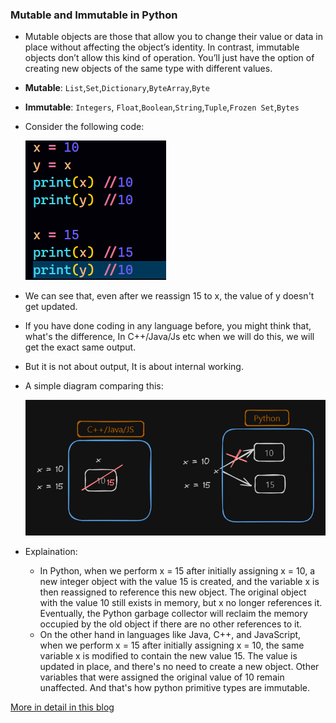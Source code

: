 ### Mutable and Immutable in Python
- Mutable objects are those that allow you to change their value or data in place without affecting the object’s identity. In contrast, immutable objects don’t allow this kind of operation. You’ll just have the option of creating new objects of the same type with different values.
- **Mutable**: `List`,`Set`,`Dictionary`,`ByteArray`,`Byte`
- **Immutable**: `Integers`, `Float`,`Boolean`,`String`,`Tuple`,`Frozen Set`,`Bytes`

- Consider the following code:
  
  ![alt text](image-9.png)

- We can see that, even after we reassign 15 to x, the value of y doesn't get updated.
- If you have done coding in any language before, you might think that, what's the difference, In C++/Java/Js etc when we will do this, we will get the exact same output.
- But it is not about output, It is about internal working.
- A simple diagram comparing this:
    
    ![alt text](image-10.png)
    
- Explaination:
  - In Python, when we perform x = 15 after initially assigning x = 10, a new integer object with the value 15 is created, and the variable x is then reassigned to reference this new object. The original object with the value 10 still exists in memory, but x no longer references it. Eventually, the Python garbage collector will reclaim the memory occupied by the old object if there are no other references to it.
  - On the other hand in languages like Java, C++, and JavaScript, when we perform x = 15 after initially assigning x = 10, the same variable x is modified to contain the new value 15. The value is updated in place, and there's no need to create a new object. Other variables that were assigned the original value of 10 remain unaffected. And that's how python primitive types are immutable.

[More in detail in this blog](https://ioflood.com/blog/mutable-vs-immutable-in-python-object-data-types-explained/#:~:text=Mutable%20objects%20in%20Python%20are,strings%2C%20integers%2C%20or%20tuples.)

